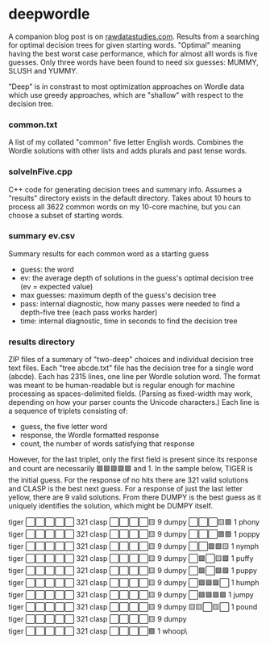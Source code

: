 # deepwordle

A companion blog post is on [rawdatastudies.com](https://rawdatastudies.com/2022/01/22/deep-wordle/).
Results from a searching for optimal decision trees for given starting words. "Optimal" meaning having
the best worst case performance, which for almost alll words is five guesses. Only three words have been
found to need six guesses: MUMMY, SLUSH and YUMMY.

"Deep" is in constrast to most optimization approaches on Wordle data which use greedy approaches, which are "shallow" with respect to the decision tree.

### common.txt
A list of my collated "common" five letter English words. Combines the Wordle solutions with other lists and adds plurals and past tense words.

### solveInFive.cpp
C++ code for generating decision trees and summary info. Assumes a "results" directory exists in the default directory.
Takes about 10 hours to process all 3622 common words on my 10-core machine, but you can choose a subset of starting words.

### summary ev.csv
Summary results for each common word as a starting guess
* guess: the word
* ev: the average depth of solutions in the guess's optimal decision tree (ev = expected value)
* max guesses: maximum depth of the guess's decision tree
* pass: internal diagnostic, how many passes were needed to find a depth-five tree (each pass works harder)
* time: internal diagnostic, time in seconds to find the decision tree

### results directory
ZIP files of a summary of "two-deep" choices and individual decision tree text files.
Each "tree abcde.txt" file has the decision tree for a single word (abcde).
Each has 2315 lines, one line per Wordle solution word.
The format was meant to be human-readable but is regular enough for machine processing as spaces-delimited fields.
(Parsing as fixed-width may work, depending on how your parser counts the Unicode characters.)
Each line is a sequence of triplets consisting of:
* guess, the five letter word
* response, the Wordle formatted response
* count, the number of words satisfying that response

However, for the last triplet, only the first field is present since its response and count are necessarily 🟩🟩🟩🟩🟩 and 1. In the sample below, TIGER is the initial guess. For the response of no hits there are 321 valid solutions and CLASP is the best next guess. For a response of just the last letter yellow, there are 9 valid solutions. From there DUMPY is the best guess as it uniquely identifies the solution, which might be DUMPY itself.

tiger ⬜⬜⬜⬜⬜ 321  clasp ⬜⬜⬜⬜🟨   9  dumpy ⬜⬜⬜🟨🟩   1  phony\
tiger ⬜⬜⬜⬜⬜ 321  clasp ⬜⬜⬜⬜🟨   9  dumpy ⬜⬜⬜🟩🟩   1  poppy\
tiger ⬜⬜⬜⬜⬜ 321  clasp ⬜⬜⬜⬜🟨   9  dumpy ⬜⬜🟩🟩🟨   1  nymph\
tiger ⬜⬜⬜⬜⬜ 321  clasp ⬜⬜⬜⬜🟨   9  dumpy ⬜🟩⬜🟨🟩   1  puffy\
tiger ⬜⬜⬜⬜⬜ 321  clasp ⬜⬜⬜⬜🟨   9  dumpy ⬜🟩⬜🟩🟩   1  puppy\
tiger ⬜⬜⬜⬜⬜ 321  clasp ⬜⬜⬜⬜🟨   9  dumpy ⬜🟩🟩🟩⬜   1  humph\
tiger ⬜⬜⬜⬜⬜ 321  clasp ⬜⬜⬜⬜🟨   9  dumpy ⬜🟩🟩🟩🟩   1  jumpy\
tiger ⬜⬜⬜⬜⬜ 321  clasp ⬜⬜⬜⬜🟨   9  dumpy 🟨🟨⬜🟨⬜   1  pound\
tiger ⬜⬜⬜⬜⬜ 321  clasp ⬜⬜⬜⬜🟨   9  dumpy\
tiger ⬜⬜⬜⬜⬜ 321  clasp ⬜⬜⬜⬜🟩   1  whoop\

